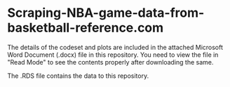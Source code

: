 # Scraping-NBA-game-data-from-basketball-reference.com

The details of the codeset and plots are included in the attached Microsoft Word Document (.docx) file in this repository. 
You need to view the file in "Read Mode" to see the contents properly after downloading the same.

The .RDS file contains the data to this repository.
